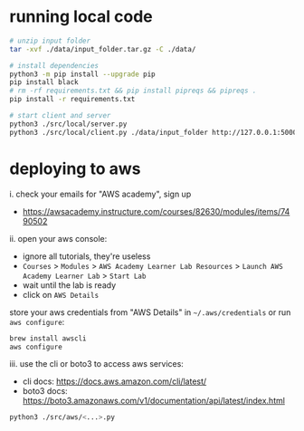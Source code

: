 # running local code

```bash
# unzip input folder
tar -xvf ./data/input_folder.tar.gz -C ./data/

# install dependencies
python3 -m pip install --upgrade pip
pip install black
# rm -rf requirements.txt && pip install pipreqs && pipreqs .
pip install -r requirements.txt

# start client and server
python3 ./src/local/server.py
python3 ./src/local/client.py ./data/input_folder http://127.0.0.1:5000/api
```

# deploying to aws

i. check your emails for "AWS academy", sign up

-   https://awsacademy.instructure.com/courses/82630/modules/items/7490502

ii. open your aws console:

-   ignore all tutorials, they're useless
-   `Courses` > `Modules` > `AWS Academy Learner Lab Resources` > `Launch AWS Academy Learner Lab` > `Start Lab`
-   wait until the lab is ready
-   click on `AWS Details`

store your aws credentials from "AWS Details" in `~/.aws/credentials` or run `aws configure`:

```bash
brew install awscli
aws configure
```

iii. use the cli or boto3 to access aws services:

-   cli docs: https://docs.aws.amazon.com/cli/latest/
-   boto3 docs: https://boto3.amazonaws.com/v1/documentation/api/latest/index.html

```bash
python3 ./src/aws/<...>.py
```
